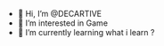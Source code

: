 - 👋 Hi, I’m @DECARTIVE
- 👀 I’m interested in Game
- 🌱 I’m currently learning what i learn ?

<!---
DECARTIVE/DECARTIVE is a ✨ special ✨ repository because its `README.md` (this file) appears on your GitHub profile.
You can click the Preview link to take a look at your changes.
--->
